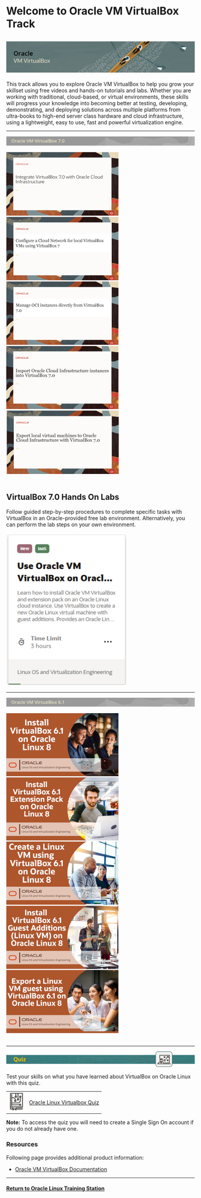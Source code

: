 # Welcome to Oracle VM VirtualBox Track

![](../common/images/vbox-1200x200-banner.png)
---
This track allows you to explore Oracle VM VirtualBox to help you grow your skillset using free videos and hands-on tutorials and labs. Whether you are working with traditional, cloud-based, or virtual environments, these skills will progress your knowledge into becoming better at testing, developing, demonstrating, and deploying solutions across multiple platforms from ultra-books to high-end server class hardware and cloud infrastructure, using a lightweight, easy to use, fast and powerful virtualization engine.

---

![](../common/images/vbox-70-sect1.png)

[![](../common/images/integrate-vbox7-oci.png)](https://youtu.be/3roYMw-D2ks)
[![](../common/images/vbx7-config-cloud-network.png)](https://youtu.be/wi853qbgXh4)
[![](../common/images/vbx7-manage-oci-intances.png)](https://youtu.be/uFEN4Di-WDE)
[![](../common/images/import-oci-to-vbox7.png)](https://youtu.be/xGoE8X5NqkM)
[![](../common/images/export-vms-to-oci-vbx7.png)](https://youtu.be/KZAw45DeIMw)
<br>
<br>

## VirtualBox 7.0 Hands On Labs
Follow guided step-by-step procedures to complete specific tasks with VirtualBox in an Oracle-provided free lab environment. Alternatively, you can perform the lab steps on your own environment.

[![](../common/images/vbox-oci-lab.png)](https://luna.oracle.com/lab/922eabed-e47c-4934-a4a5-dbacc02f4f3b)

---

![](../common/images/vbox-61-sect1.png)

[![](../common/images/vboxinstall_300.png)](https://youtu.be/Dl2CxAoSC5o) 
[![](../common/images/vboxextpack_300.png)](https://youtu.be/wHOYAGQtOcM) 
[![](../common/images/vboxcreate_300.png)](https://youtu.be/E5fGTh2XT10)
[![](../common/images/vboxga_300.png)](https://youtu.be/NmFN7azdZzY)
[![](../common/images/vboxexport_300.png)](https://youtu.be/jEDfsovNNyg)
<br>
<br>

---

![](../common/images/quiz1.png)
   
   
Test your skills on what you have learned about VirtualBox on Oracle Linux with this quiz.   
 
<table>
    <tr>
    <td><img src="../common/images/quiz_v2.png" width="40" height="50"></td>
    <td><a href="https://apexapps.oracle.com/pls/apex/f?p=ST_QUIZ:200:0::::P200_QUIZ_KEY:31YKIU">Oracle Linux Virtualbox Quiz</a></td>
  </tr>
</table>    
<b>Note:</b> To access the quiz you will need to create a Single Sign On account if you do not already have one.

### Resources

Following page provides additional product information:

- [Oracle VM VirtualBox Documentation](https://docs.oracle.com/en/virtualization/virtualbox/index.html)

---

#### [Return to Oracle Linux Training Station](../README.md)
